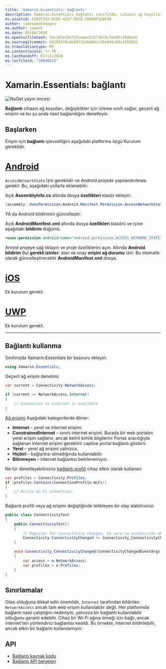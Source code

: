 ```yaml
---
title: 'Xamarin.Essentials: bağlantı'
description: Xamarin.Essentials bağlantı sınıfında, cihazın ağ koşulları değişiklikler için izleme, geçerli ağ erişimi ve bu şu anda nasıl bağlandığını denetimi sağlar.
ms.assetid: E1B1F152-B1D5-4227-965E-C0AEBF528F49
author: jamesmontemagno
ms.author: jamont
ms.date: 05/04/2018
ms.openlocfilehash: 54c165e15e725caaecb1573b74cfe295170db141
ms.sourcegitcommit: 632955f8cdb80712abd8dcc30e046cb9c435b922
ms.translationtype: MT
ms.contentlocale: tr-TR
ms.lasthandoff: 07/11/2018
ms.locfileid: "38848615"
---
```

# <a name="xamarinessentials-connectivity"></a>Xamarin.Essentials: bağlantı

![NuGet yayın öncesi](~/media/shared/pre-release.png)

**Bağlantı** cihazın ağ koşulları, değişiklikler için izleme sınıfı sağlar, geçerli ağ erişimi ve bu şu anda nasıl bağlandığını denetleyin.

## <a name="getting-started"></a>Başlarken

Erişim için **bağlantı** işlevselliğini aşağıdaki platforma özgü Kurulum gereklidir.

# <a name="androidtabandroid"></a>[Android](#tab/android)

`AccessNetworkState` İzni gereklidir ve Android projede yapılandırılması gerekir. Bu, aşağıdaki yollarla eklenebilir:

Açık **AssemblyInfo.cs** altında dosya **özellikleri** klasör ekleyin:

```csharp
[assembly: UsesPermission(Android.Manifest.Permission.AccessNetworkState)]
```

YA da Android bildirimini güncelleştir:

Açık **AndroidManifest.xml** altında dosya **özellikleri** klasörü ve içine aşağıdaki **bildirim** düğümü.

```xml
<uses-permission android:name="android.permission.ACCESS_NETWORK_STATE" />
```

Anroid projeye sağ tıklayın ve proje özelliklerini açın. Altında **Android bildirim** Bul **gerekli izinler:** alan ve onay **erişim ağ durumu** izni. Bu otomatik olarak güncelleştirecektir **AndroidManifest.xml** dosya.

# <a name="iostabios"></a>[iOS](#tab/ios)

Ek kurulum gerekli.

# <a name="uwptabuwp"></a>[UWP](#tab/uwp)

Ek kurulum gerekli.

-----

## <a name="using-connectivity"></a>Bağlantı kullanma

Sınıfınızda Xamarin.Essentials bir başvuru ekleyin:

```csharp
using Xamarin.Essentials;
```

Geçerli ağ erişim denetimi:

```csharp
var current = Connectivity.NetworkAccess;

if (current == NetworkAccess.Internet)
{
    // Connection to internet is available
}
```

[Ağ erişimi](xref:Xamarin.Essentials.NetworkAccess) Aşağıdaki kategorilerde döner:

* **Internet** – yerel ve internet erişimi.
* **ConstrainedInternet** – sınırlı internet erişimi. Burada bir web portalını yerel erişim sağlanır, ancak belirli kimlik bilgilerini Portalı aracılığıyla sağlanan Internet erişimi gerektirir captive portal bağlantı gösterir.
* **Yerel** – yerel ağ erişimi yalnızca.
* **Hiçbiri** – bağlantısı olmadığında kullanılabilir.
* **Bilinmeyen** – internet bağlantısı belirlenemiyor.

Ne tür denetleyebilirsiniz [bağlantı profili](xref:Xamarin.Essentials.ConnectionProfile) cihaz etkin olarak kullanan:

```csharp
var profiles = Connectivity.Profiles;
if (profiles.Contains(ConnectionProfile.WiFi))
{
    // Active Wi-Fi connection.
}
```

Bağlantı profili veya ağ erişimi değiştiğinde tetikleyen bir olay alabilirsiniz:

```csharp
public class ConnectivityTest
{
    public ConnectivityTest()
    {
        // Register for connectivity changes, be sure to unsubscribe when finished
        Connectivity.ConnectivityChanged += Connectivity_ConnectivityChanged;
    }

    void Connectivity_ConnectivityChanged(ConnectivityChangedEventArgs  e)
    {
        var access = e.NetworkAccess;
        var profiles = e.Profiles;
    }
}
```

## <a name="limitations"></a>Sınırlamalar

Olası olduğuna dikkat edin önemlidir, `Internet` tarafından bildirilen `NetworkAccess` ancak tam web erişim kullanılabilir değil. Her platformda bağlantı nasıl çalıştığını nedeniyle, yalnızca bir bağlantı kullanılabilir olduğunu garanti edebilir. Cihaz bir Wi-Fi ağına örneği için bağlı, ancak internet'ten yönlendirici bağlantısı kesildi. Bu örnekte, Internet bildirilebilir, ancak etkin bir bağlantı kullanılamıyor.

## <a name="api"></a>API

* [Bağlantı kaynak kodu](https://github.com/xamarin/Essentials/tree/master/Xamarin.Essentials/Connectivity)
* [Bağlantı API belgeleri](xref:Xamarin.Essentials.Connectivity)
